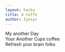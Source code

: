 ```yaml
---
layout: haiku
title: A Coffe
author: Iynsys
---
```


My another Day <br>
Your Another Cups coffee <br>
Refresh your brain folks <br>

